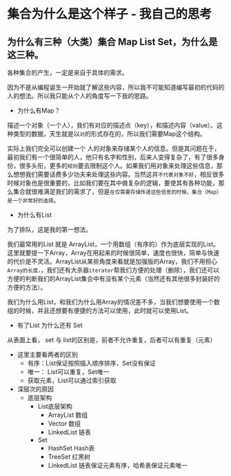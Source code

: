 # 集合为什么是这个样子 - 我自己的思考

## 为什么有三种（大类）集合 Map List Set，为什么是这三种。

各种集合的产生，一定是来自于具体的需求。

因为不是从编程诞生一开始就了解这些内容，所以我不可能知道编写最初的代码的人的想法。所以我只能从个人的角度写一下我的思路。

- 为什么有Map？ 

描述一个对象（一个人），我们有对应的描述点（key），和描述内容（value）。这种类型的数据，天生就是以`对`的形式存在的，所以我们需要Map这个结构。

实际上我们完全可以创建一个 人的对象来存储某个人的信息。但是其问题在于，最初我们有一个很简单的人，他只有名字和性别，后来人变得复杂了，有了很多身份，很多头衔，更多的`规则`要去限制这个人。如果我们用对象来处理这些信息，那么想想我们需要话费多少功夫来处理这些内容。当然这并`不代表对象不好`，相反很多时候对象也是很重要的，比如我们要在其中做复杂的逻辑，要使其有各种功能，那么集合就很难满足我们的需求了，但是`在仅需要存储传递这些信息的时候，集合（Map）是一个非常好的选择`。

- 为什么有List

为了排队，这是我的第一想法。

我们最常用的List 就是 ArrayList，一个用数组（有序的）作为底层实现的List。这里就要提一下Array，Array在用起来的时候很简单，速度也很快，简单与快速的代价是不灵活。ArrayList从某些角度来看就是加强版的Array，我们不用担心`Array的长度，`，我们还有大杀器`iterator`帮我们方便的处理（删除），我们还可以方便的判断我们的ArrayList集合中有没有某个元素（当然还有其他很多封装好的方便的方法）。

我们为什么用List，和我们为什么用Array的情况差不多，当我们想要使用一个数组的时候，并且还想要有便捷的方法可以使用，此时就可以使用List。

- 有了List 为什么还有 Set

从表面上看， set 与 list的区别是，前者不允许重复，后者可以有重复（元素）

- 这里主要看两者的区别
  - 有序：List保证按照插入顺序排序，Set没有保证
  - 唯一： List可以重复，Set唯一
  - 获取元素，List可以通过索引获取
- 深层次的原因
  - 底层架构
    - List底层架构
      - ArrayList 数组
      - Vector 数组
      - LinkedList 链表
    - Set
      - HashSet Hash表
      - TreeSet 红黑树
      - LinkedList 链表保证元素有序，哈希表保证元素唯一
